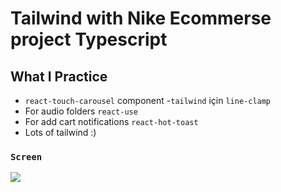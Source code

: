 # Tailwind with Nike Ecommerse project Typescript 

## What I Practice

 - `react-touch-carousel` component
 -`tailwind` için `line-clamp`
 - For audio folders `react-use` 
 - For add cart notifications `react-hot-toast` 
 - Lots of tailwind :)

### `Screen` </br>

![](screen.gif)  

